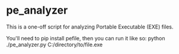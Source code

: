 # pe_analyzer
This is a one-off script for analyzing Portable Executable (EXE) files.

You'll need to pip install pefile, then you can run it like so:
python ./pe_analyzer.py C:/directory/to/file.exe
